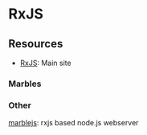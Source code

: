 # RxJS

## Resources

* [RxJS](https://rxjs-dev.firebaseapp.com/): Main site

### Marbles

### Other

[marblejs](https://github.com/marblejs/marble): rxjs based node.js webserver



